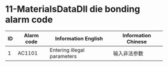 # 11-MaterialsDataDll die bonding alarm code

| ID   | Alarm code | Information  English        | Information  Chinese |
| ---- | ---------- | --------------------------- | -------------------- |
| 1    | AC1101     | Entering illegal parameters | 输入非法参数         |

